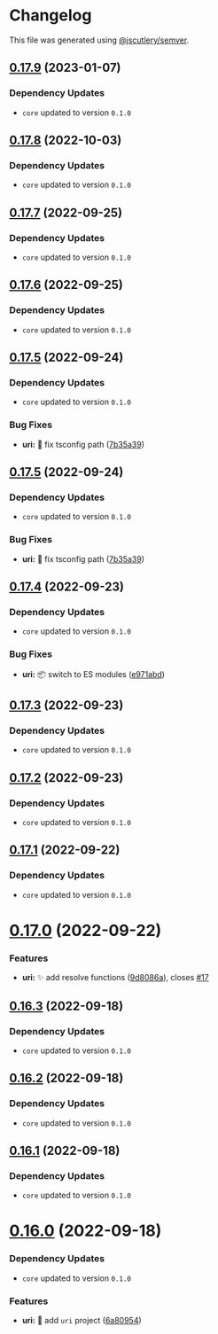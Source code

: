 # Changelog

This file was generated using [@jscutlery/semver](https://github.com/jscutlery/semver).

## [0.17.9](https://github.com/monumentjs/workspace/compare/uri@0.17.8...uri@0.17.9) (2023-01-07)

### Dependency Updates

* `core` updated to version `0.1.0`


## [0.17.8](https://github.com/monumentjs/workspace/compare/uri@0.17.7...uri@0.17.8) (2022-10-03)

### Dependency Updates

* `core` updated to version `0.1.0`


## [0.17.7](https://github.com/monumentjs/workspace/compare/uri@0.17.6...uri@0.17.7) (2022-09-25)

### Dependency Updates

* `core` updated to version `0.1.0`


## [0.17.6](https://github.com/monumentjs/workspace/compare/uri@0.17.5...uri@0.17.6) (2022-09-25)

### Dependency Updates

* `core` updated to version `0.1.0`


## [0.17.5](https://github.com/monumentjs/workspace/compare/uri@0.17.4...uri@0.17.5) (2022-09-24)

### Dependency Updates

* `core` updated to version `0.1.0`

### Bug Fixes

* **uri:** :wrench: fix tsconfig path ([7b35a39](https://github.com/monumentjs/workspace/commit/7b35a39f92ae062535f629265a5a21ddd921ab73))



## [0.17.5](https://github.com/monumentjs/workspace/compare/uri@0.17.4...uri@0.17.5) (2022-09-24)

### Dependency Updates

* `core` updated to version `0.1.0`

### Bug Fixes

* **uri:** :wrench: fix tsconfig path ([7b35a39](https://github.com/monumentjs/workspace/commit/7b35a39f92ae062535f629265a5a21ddd921ab73))



## [0.17.4](https://github.com/monumentjs/workspace/compare/uri@0.17.3...uri@0.17.4) (2022-09-23)

### Dependency Updates

* `core` updated to version `0.1.0`

### Bug Fixes

* **uri:** :package: switch to ES modules ([e971abd](https://github.com/monumentjs/workspace/commit/e971abd407e5dfc8132e903b5dec8eca172b1ac0))



## [0.17.3](https://github.com/monumentjs/workspace/compare/uri@0.17.2...uri@0.17.3) (2022-09-23)

### Dependency Updates

* `core` updated to version `0.1.0`


## [0.17.2](https://github.com/monumentjs/workspace/compare/uri@0.17.1...uri@0.17.2) (2022-09-23)

### Dependency Updates

* `core` updated to version `0.1.0`


## [0.17.1](https://github.com/monumentjs/workspace/compare/uri@0.17.0...uri@0.17.1) (2022-09-22)

### Dependency Updates

* `core` updated to version `0.1.0`


# [0.17.0](https://github.com/monumentjs/workspace/compare/uri@0.16.3...uri@0.17.0) (2022-09-22)


### Features

* **uri:** :sparkles: add resolve functions ([9d8086a](https://github.com/monumentjs/workspace/commit/9d8086abe1932586f27e808222057cdba547415a)), closes [#17](https://github.com/monumentjs/workspace/issues/17)



## [0.16.3](https://github.com/monumentjs/workspace/compare/uri@0.16.2...uri@0.16.3) (2022-09-18)

### Dependency Updates

* `core` updated to version `0.1.0`


## [0.16.2](https://github.com/monumentjs/workspace/compare/uri@0.16.1...uri@0.16.2) (2022-09-18)

### Dependency Updates

* `core` updated to version `0.1.0`


## [0.16.1](https://github.com/monumentjs/workspace/compare/uri@0.16.0...uri@0.16.1) (2022-09-18)

### Dependency Updates

* `core` updated to version `0.1.0`


# [0.16.0](https://github.com/monumentjs/workspace/compare/uri@0.15.2...uri@0.16.0) (2022-09-18)

### Dependency Updates

* `core` updated to version `0.1.0`

### Features

* **uri:** :tada: add `uri` project ([6a80954](https://github.com/monumentjs/workspace/commit/6a80954d57be03787620eb9e997bb9604d98146b))
